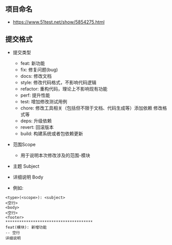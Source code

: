 # 


## 项目命名
* https://www.51test.net/show/5854275.html




## 提交格式

* 提交类型
  * feat: 新功能
  * fix: 修复问题(bug)
  * docs: 修改文档
  * style: 修改代码格式，不影响代码逻辑
  * refactor: 重构代码，理论上不影响现有功能
  * perf: 提升性能
  * test: 增加修改测试用例
  * chore: 修改工具相关（包括但不限于文档、代码生成等）添加依赖 修改格式等
  * deps: 升级依赖
  * revert: 回滚版本
  * build: 构建系统或者包依赖更新
* 范围Scope
    * 用于说明本次修改涉及的范围-模块
* 主题 Subject
* 详细说明 Body

* 例如:
```
<type>(<scope>): <subject>
<空行>
<body>
<空行>
<footer>
**************************************
feat(模块): 新增功能
-- 空行
详细说明
```